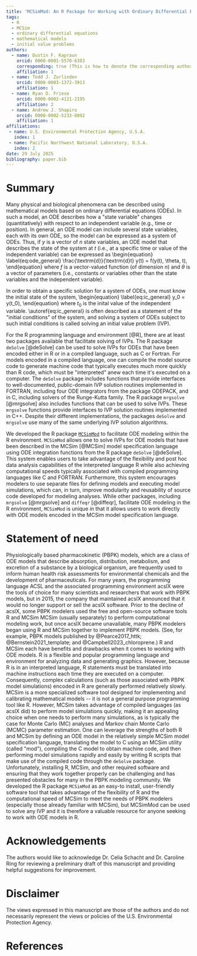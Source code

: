 ```yaml
---
title: 'MCSimMod: An R Package for Working with Ordinary Differential Equation Models Encoded in the MCSim Model Specification Language'
tags:
  - R
  - MCSim
  - ordinary differential equations
  - mathematical models
  - initial value problems
authors:
  - name: Dustin F. Kapraun
    orcid: 0000-0001-5570-6383
    corresponding: true (This is how to denote the corresponding author)
    affiliation: 1
  - name: Todd J. Zurlinden
    orcid: 0000-0003-1372-3913
    affiliation: 1
  - name: Ryan D. Friese
    orcid: 0000-0002-4121-2195
    affiliation: 2
  - name: Andrew J. Shapiro
    orcid: 0000-0002-5233-8092
    affiliation: 1
affiliations:
 - name: U.S. Environmental Protection Agency, U.S.A.
   index: 1
 - name: Pacific Northwest National Laboratory, U.S.A.
   index: 2
date: 29 July 2025
bibliography: paper.bib
---
```


# Summary

Many physical and biological phenomena can be described using mathematical models based on ordinary differential equations (ODEs). In such a model, an ODE describes how a "state variable" changes (quantitatively) with respect to an independent variable (e.g., time or position). In general, an ODE model can include several state variables, each with its own ODE, so the model can be expressed as a system of ODEs. Thus, if $y$ is a vector of $n$ state variables, an ODE model that describes the state of the system at $t$ (i.e., at a specific time or value of the independent variable) can be expressed as
\begin{equation} \label{eq:ode_general}
  \frac{\textrm{d}}{\textrm{d}t} y(t) = f(y(t), \theta, t),
\end{equation}
where $f$ is a vector-valued function (of dimension $n$) and $\theta$ is a vector of parameters (i.e., constants or variables other than the state variables and the independent variable).

In order to obtain a specific solution for a system of ODEs, one must know the initial state of the system,
\begin{equation} \label{eq:ic_general}
  y_0 = y(t_0),
\end{equation}
where $t_0$ is the inital value of the independent variable. \autoref{eq:ic_general} is often described as a statement of the "initial conditions" of the system, and solving a system of ODEs subject to such initial conditions is called solving an initial value problem (IVP).

For the R programming language and environment [@R], there are at least two packages available that facilitate solving of IVPs. The R package `deSolve` [@deSolve] can be used to solve IVPs for ODEs that have been encoded either in R or in a compiled language, such as C or Fortran. For models encoded in a compiled language, one can compile the model source code to generate machine code that typically executes much more quickly than R code, which must be "interpreted" anew each time it's executed on a computer. The `deSolve` package includes functions that provide interfaces to well-documented, public-domain IVP solution routines implemented in FORTRAN, including four ODE integrators from the package ODEPACK, and in C, including solvers of the Runge-Kutta family. The R package `mrgsolve` [@mrgsolve] also includes functions that can be used to solve IVPs. These `mrgsolve` functions provide interfaces to IVP solution routines implemented in C++. Despite their different implementations, the packages `deSolve` and `mrgsolve` use many of the same underlying IVP solution algorithms.

We developed the R package [`MCSimMod`](https://cran.r-project.org/package=MCSimMod) to facilitate ODE modeling within the R environment. `MCSimMod` allows one to solve IVPs for ODE models that have been described in the MCSim [@MCSim] model specification language using ODE integration functions from the R package `deSolve` [@deSolve]. This system enables users to take advantage of the flexibility and post hoc data analysis capabilities of the interpreted language R while also achieving computational speeds typically associated with compiled programming languages like C and FORTRAN. Furthermore, this system encourages modelers to use separate files for defining models and executing model simulations, which can, in turn, improve modularity and reusability of source code developed for modeling analyses. While other packages, including `mrgsolve` [@mrgsolve] and `diffeqr` [@diffeqr], facilitate ODE modeling in the R environment, `MCSimMod` is unique in that it allows users to work directly with ODE models encoded in the MCSim model specification language.

# Statement of need

Physiologically based pharmacokinetic (PBPK) models, which are a class of ODE models that describe absorption, distribution, metabolism, and excretion of a substance by a biological organism, are frequently used to inform human health risk assessments for environmental chemicals and the development of pharmaceuticals. For many years, the programming language ACSL and the associated programming environment acslX were the tools of choice for many scientists and researchers that work with PBPK models, but in 2015, the company that maintained acslX announced that it would no longer support or sell the acslX software. Prior to the decline of acslX, some PBPK modelers used the free and open-source software tools R and MCSim MCSim (usually separately) to perform computational modeling work, but once acslX became unavailable, many PBPK modelers began using R and MCSim together to implement PBPK models. (See, for example, PBPK models published by @Pearce2017_httk; @Bernstein2021_template; and @Campbell2023_chloroprene.) R and MCSim each have benefits and drawbacks when it comes to working with ODE models. R is a flexible and popular programming language and environment for analyzing data and generating graphics. However, because R is in an interpreted language, R statements must be translated into machine instructions each time they are executed on a computer. Consequently, complex calculations (such as those associated with PBPK model simulations) encoded in R are generally performed relatively slowly. MCSim is a more specialized software tool designed for implementing and calibrating mathematical models -- it is not a general purpose programming tool like R. However, MCSim takes advantage of compiled languages (as acslX did) to perform model simulations quickly, making it an appealing choice when one needs to perform many simulations, as is typically the case for Monte Carlo (MC) analyses and Markov chain Monte Carlo (MCMC) parameter estimation. One can leverage the strengths of both R and MCSim by defining an ODE model in the relatively simple MCSim model specification language, translating the model to C using an MCSim utility (called "mod"), compiling the C model to obtain machine code, and then performing model simulations rapidly and easily by writing R scripts that make use of the compiled code through the `deSolve` package. Unfortunately, installing R, MCSim, and other required software and ensuring that they work together properly can be challenging and has presented obstacles for many in the PBPK modeling community. We developed the R package `MCSimMod` as an easy-to install, user-friendly software tool that takes advantage of the flexibility of R and the computational speed of MCSim to meet the needs of PBPK modelers (especially those already familiar with MCSim), but MCSimMod can be used to solve any IVP and it is therefore a valuable resource for anyone seeking to work with ODE models in R.

# Acknowledgements

The authors would like to acknowledge Dr. Celia Schacht and Dr. Caroline Ring for reviewing a preliminary draft of this manuscript and providing helpful suggestions for improvement.

# Disclaimer

The views expressed in this manuscript are those of the authors and do not necessarily represent the views or policies of the U.S. Environmental Protection Agency.

# References